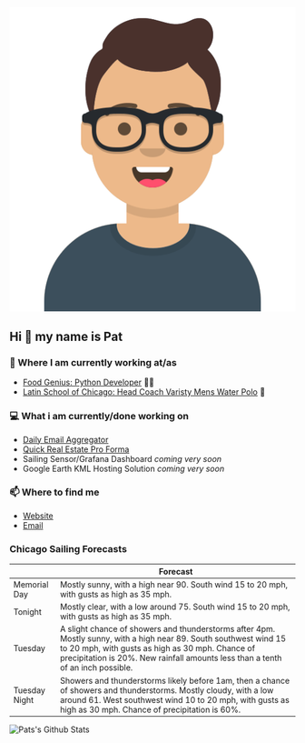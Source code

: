 [![Social banner for p-j-falconer](https://raw.githubusercontent.com/P-J-FALCONER/P-J-FALCONER/master/assets/avataaars.svg)](https://patfalconer.com/)
## Hi :wave: my name is Pat

### 💼 Where I am currently working at/as
- [Food Genius: Python Developer](https://getfoodgenius.com/) 🍔🐍
- [Latin School of Chicago: Head Coach Varisty Mens Water Polo](https://www.latinschool.org/) 🤽


### 💻 What i am currently/done working on
 - [Daily Email Aggregator](https://github.com/P-J-FALCONER/dott_daily_mail)
 - [Quick Real Estate Pro Forma](https://github.com/P-J-FALCONER/henry)
 - Sailing Sensor/Grafana Dashboard *coming very soon*
 - Google Earth KML Hosting Solution *coming very soon*

### 📫 Where to find me
 - [Website](https://patfalconer.com/)
 - [Email](mailto:patrick.j.falconer@gmail.com)


### Chicago Sailing Forecasts
|   | Forecast  |
|---|---|
| Memorial Day | Mostly sunny, with a high near 90. South wind 15 to 20 mph, with gusts as high as 35 mph. |
| Tonight | Mostly clear, with a low around 75. South wind 15 to 20 mph, with gusts as high as 35 mph. |
| Tuesday | A slight chance of showers and thunderstorms after 4pm. Mostly sunny, with a high near 89. South southwest wind 15 to 20 mph, with gusts as high as 30 mph. Chance of precipitation is 20%. New rainfall amounts less than a tenth of an inch possible. |
| Tuesday Night | Showers and thunderstorms likely before 1am, then a chance of showers and thunderstorms. Mostly cloudy, with a low around 61. West southwest wind 10 to 20 mph, with gusts as high as 30 mph. Chance of precipitation is 60%. |

![Pats's Github Stats](https://github-readme-stats.vercel.app/api?username=p-j-falconer&show_icons=true&theme=radical)
